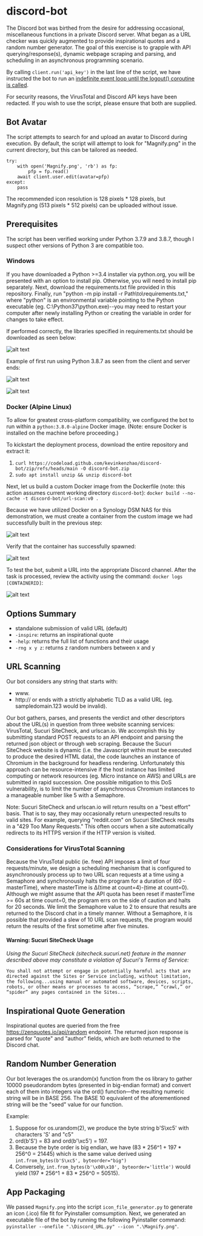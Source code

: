 # discord-bot

The Discord bot was birthed from the desire for addressing occasional, miscellaneous functions in a private Discord server. What began as a URL checker was quickly augmented to provide inspirational quotes and a random number generator. The goal of this exercise is to grapple with API querying/response(s), dynamic webpage scraping and parsing, and scheduling in an asynchronous programming scenario.

By calling ```client.run('api_key')``` in the last line of the script, we have instructed the bot to run an [indefinite event loop until the logout() coroutine is called](https://discordpy.readthedocs.io/en/latest/api.html#discord.Client.run).

For security reasons, the VirusTotal and Discord API keys have been redacted. If you wish to use the script, please ensure that both are supplied.

## Bot Avatar

The script attempts to search for and upload an avatar to Discord during execution. By default, the script will attempt to look for "Magnify.png" in the current directory, but this can be tailored as needed.
```
try:
	with open('Magnify.png', 'rb') as fp:
		pfp = fp.read()
	await client.user.edit(avatar=pfp)
except:
	pass
```
The recommended icon resolution is 128 pixels * 128 pixels, but Magnify.png (513 pixels * 512 pixels) can be uploaded without issue.

## Prerequisites

The script has been verified working under Python 3.7.9 and 3.8.7, though I suspect other versions of Python 3 are compatible too.

### Windows

If you have downloaded a Python >=3.4 installer via python.org, you will be presented with an option to install pip. Otherwise, you will need to install pip separately. Next, download the requirements.txt file provided in this repository. Finally, run "python -m pip install -r Path\to\requirements.txt," where "python" is an environmental variable pointing to the Python executable (eg. C:\Python37\python.exe)--you may need to restart your computer after newly installing Python or creating the variable in order for changes to take effect.

If performed correctly, the libraries specified in requirements.txt should be downloaded as seen below:

![alt text](https://github.com/kevinkenzhao/discord-bot/blob/main/bulk_pip_install.PNG?raw=true)

Example of first run using Python 3.8.7 as seen from the client and server ends:

![alt text](https://github.com/kevinkenzhao/discord-bot/blob/main/first_run_client.PNG?raw=true)

![alt text](https://github.com/kevinkenzhao/discord-bot/blob/main/first_run_server.PNG?raw=true)

### Docker (Alpine Linux)

To allow for greatest cross-platform compatibility, we configured the bot to run within a ``python:3.8.0-alpine`` Docker image. (Note: ensure Docker is installed on the machine before proceeding.)

To kickstart the deployment process, download the entire repository and extract it:
1. ``curl https://codeload.github.com/kevinkenzhao/discord-bot/zip/refs/heads/main -O discord-bot.zip``
2. ``sudo apt install unzip && unzip discord-bot``

Next, let us build a custom Docker image from the Dockerfile (note: this action assumes current working directory ``discord-bot``): 
``docker build --no-cache -t discord-bot/url-scan:v0 .``

Because we have utilized Docker on a Synology DSM NAS for this demonstration, we must create a container from the custom image we had successfully built in the previous step:

![alt text](https://github.com/kevinkenzhao/discord-bot/blob/main/synology-create-container.PNG?raw=true)

Verify that the container has successfully spawned:

![alt text](https://github.com/kevinkenzhao/discord-bot/blob/main/bot-docker-list-container.PNG?raw=true)

To test the bot, submit a URL into the appropriate Discord channel. After the task is processed, review the activity using the command: ``docker logs [CONTAINERID]``:

![alt text](https://github.com/kevinkenzhao/discord-bot/blob/main/container-stdout-log.PNG?raw=true)

## Options Summary

- standalone submission of valid URL (default)
- ``-inspire``: returns an inspirational quote
- ``-help``: returns the full list of functions and their usage
- ``-rng x y z``: returns z random numbers between x and y

## URL Scanning

Our bot considers any string that starts with:
* www.
* http://
or ends with a strictly alphabetic TLD as a valid URL (eg. sampledomain.123 would be invalid).

Our bot gathers, parses, and presents the verdict and other descriptors about the URL(s) in question from three website scanning services: VirusTotal, Sucuri SiteCheck, and urlscan.io. We accomplish this by submitting standard POST requests to an API endpoint and parsing the returned json object or through web scraping. Because the Sucuri SiteCheck website is dynamic (i.e. the Javascript within must be executed to produce the desired HTML data), the code launches an instance of Chromium in the background for headless rendering. Unfortunately this approach can be resource-intensive if the host instance has limited computing or network resources (eg. Micro instance on AWS) and URLs are submitted in rapid succession. One possible mitigation to this DoS vulnerability, is to limit the number of asynchronous Chromium instances to a manageable number like 5 with a Semaphore.

Note: Sucuri SiteCheck and urlscan.io will return results on a "best effort" basis. That is to say, they may occasionally return unexpected results to valid sites. For example, querying "reddit.com" on Sucuri SiteCheck results in a "429 Too Many Requests." This often occurs when a site automatically redirects to its HTTPS version if the HTTP version is visited.

### Considerations for VirusTotal Scanning

Because the VirusTotal public (ie. free) API imposes a limit of four requests/minute, we design a scheduling mechanism that is configured to asynchronously process up to two URL scan requests at a time using a Semaphore and synchronously halts the program for a duration of (60 - masterTime), where masterTime is Δ(time at count=4)-(time at count=0). Although we might assume that the API quota has been reset if masterTime >= 60s at time count=0, the program errs on the side of caution and halts for 20 seconds. We limit the Semaphore value to 2 to ensure that results are returned to the Discord chat in a timely manner. Without a Semaphore, it is possible that provided a slew of 10 URL scan requests, the program would return the results of the first sometime after five minutes.


#### Warning: Sucuri SiteCheck Usage

*Using the Sucuri SiteCheck (sitecheck.sucuri.net) feature in the manner described above may constitute a violation of Sucuri's Terms of Service:*
```
You shall not attempt or engage in potentially harmful acts that are directed against the Sites or Service including, without limitation, the following...using manual or automated software, devices, scripts, robots, or other means or processes to access, “scrape,” “crawl,” or “spider” any pages contained in the Sites...
```

## Inspirational Quote Generation

Inspirational quotes are queried from the free https://zenquotes.io/api/random endpoint. The returned json response is parsed for "quote" and "author" fields, which are both returned to the Discord chat.

## Random Number Generation

Our bot leverages the os.urandom(x) function from the os library to gather 10000 pseudorandom bytes (presented in big-endian format) and convert each of them into integers via the ord() function—the resulting numeric string will be in BASE 256. The BASE 10 equivalent of the aforementioned string will be the "seed" value for our function.

Example:

1. Suppose for os.urandom(2), we produce the byte string b'S\xc5' with characters 'S' and "c5" 
2. ord(b'S') = 83 and ord(b'\xc5') = 197.
3. Because the byte order is big endian, we have (83 * 256^1 + 197 * 256^0 = 21445) which is the same value derived using ```int.from_bytes(b'S\xc5', byteorder="big")```
4. Conversely, ```int.from_bytes(b'\x00\x10', byteorder='little')``` would yield (197 * 256^1 + 83 * 256^0 = 50515).

## App Packaging

We passed ```Magnify.png``` into the script ```icon_file_generator.py``` to generate an icon (.ico) file fit for Pyinstaller comsumption. Next, we generated an executable file of the bot by running the following Pyinstaller command: ```pyinstaller --onefile ".\Discord_URL.py" --icon ".\Magnify.png"```.

